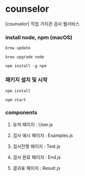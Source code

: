 # counselor
[counselor] 직업 가치관 검사 웹서비스

### install node, npm (macOS)
```
brew update

brew upgrade node

npm install -g npm
```

### 패키지 설치 및 시작
```
npm isntall
```
```
npm start
```



### components

1) 유저 페이지 : User.js


2) 검사 예시 페이지 : Examples.js


3) 검사진행 페이지 : Test.js


4) 검사 완료 페이지 : End.js


5) 결과표 페이지 : Result.js
